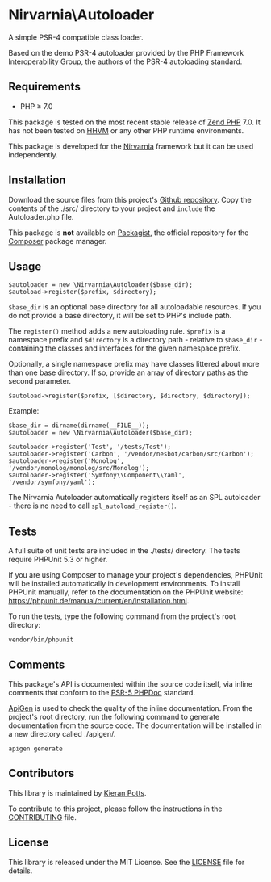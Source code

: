 
# Nirvarnia\Autoloader

A simple PSR-4 compatible class loader.

Based on the demo PSR-4 autoloader provided by the PHP Framework Interoperability Group, the authors of the PSR-4 autoloading standard.


## Requirements

* PHP ≥ 7.0

This package is tested on the most recent stable release of [Zend PHP](http://php.net/) 7.0. It has not been tested on [HHVM](http://hhvm.com/) or any other PHP runtime environments.

This package is developed for the [Nirvarnia](https://www.nirvarnia.org/) framework but it can be used independently.


## Installation

Download the source files from this project's [Github repository](https://github.com/nirvarnia/autoloader). Copy the contents of the ./src/ directory to your project and `include` the Autoloader.php file.

This package is **not** available on [Packagist](https://packagist.org/), the official repository for the [Composer](https://getcomposer.org/) package manager.


## Usage

	$autoloader = new \Nirvarnia\Autoloader($base_dir);
    $autoload->register($prefix, $directory);

`$base_dir` is an optional base directory for all autoloadable resources. If you do not provide a base directory, it will be set to PHP's include path.

The `register()` method adds a new autoloading rule. `$prefix` is a namespace prefix and `$directory` is a directory path - relative to `$base_dir` - containing the classes and interfaces for the given namespace prefix.

Optionally, a single namespace prefix may have classes littered about more than one base directory. If so, provide an array of directory paths as the second parameter.

    $autoload->register($prefix, [$directory, $directory, $directory]);

Example:

	$base_dir = dirname(dirname(__FILE__));
    $autoloader = new \Nirvarnia\Autoloader($base_dir);

	$autoloader->register('Test', '/tests/Test');
    $autoloader->register('Carbon', '/vendor/nesbot/carbon/src/Carbon');
	$autoloader->register('Monolog', '/vendor/monolog/monolog/src/Monolog');
	$autoloader->register('Symfony\\Component\\Yaml', '/vendor/symfony/yaml');

The Nirvarnia Autoloader automatically registers itself as an SPL autoloader - there is no need to call `spl_autoload_register()`.


## Tests

A full suite of unit tests are included in the ./tests/ directory. The tests require PHPUnit 5.3 or higher.

If you are using Composer to manage your project's dependencies, PHPUnit will be installed automatically in development environments. To install PHPUnit manually, refer to the documentation on the PHPUnit website: https://phpunit.de/manual/current/en/installation.html.

To run the tests, type the following command from the project's root directory:

    vendor/bin/phpunit


## Comments

This package's API is documented within the source code itself, via inline comments that conform to the [PSR-5 PHPDoc](https://github.com/phpDocumentor/fig-standards/blob/master/proposed/phpdoc.md) standard.

[ApiGen](http://www.apigen.org/) is used to check the quality of the inline documentation. From the project's root directory, run the following command to generate documentation from the source code. The documentation will be installed in a new directory called ./apigen/.

    apigen generate


## Contributors

This library is maintained by [Kieran Potts](https://www.kieranpotts.com/).

To contribute to this project, please follow the instructions in the [CONTRIBUTING](CONTRIBUTING.md) file.


## License

This library is released under the MIT License. See the [LICENSE](LICENSE.txt) file for details.

